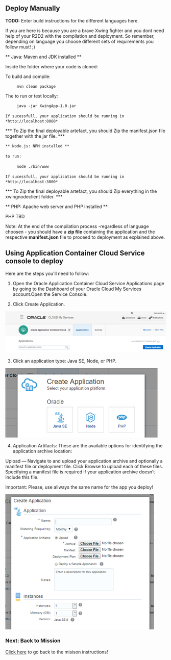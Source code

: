 ## Deploy Manually ##

**TODO:** Enter build instructions for the different languages here.

If you are here is because you are a brave Xwing fighter and you dont need help of your R2D2 with the compilation and deployment.
So remember, depending on language you choose different sets of requirements you follow must! ;)

  ** Java: Maven and JDK installed **
  
  Inside the folder where your code is cloned:
  
  To build and compile:
        
         mvn clean package
  
  The to run or test locally:
  
         java -jar XwingApp-1.0.jar
         
    If sucessfull, your application should be running in *http://localhost:8080*
  
  
  *** To Zip the final deployable artefact, you should Zip the manifest.json file together with the jar file. ***
   
 
  
    ** Node.js: NPM installed **
    
    to run:
    
         node ./bin/www
         
    If sucessfull, your application should be running in *http://localhost:3000*
    
  *** To Zip the final deployable artefact, you should Zip everything in the xwingnodeclient folder. ***

  ** PHP: Apache web server and PHP installed **
  
  PHP TBD

Note: At the end of the compilation process -regardless of language choosen - you should have a **zip file** containing the application and the  respective **manifest.json** file to proceed to deployment as explained above.

## Using Application Container Cloud Service console to deploy ##

Here are the steps you'll need to follow:

1) Open the Oracle Application Container Cloud Service Applications page by going to the Dashboard of your Oracle Cloud My Services account.Open the Service Console.

2) Click Create Application.

![alt text](createappaccs01.PNG)

3) Click an application type: Java SE, Node, or PHP.

![alt text](createappaccs02.PNG)

4) Application Artifacts: These are the available options for identifying the application archive location:

Upload — Navigate to and upload your application archive and optionally a manifest file or deployment file. 
Click Browse to upload each of these files. 
Specifying a manifest file is required if your application archive doesn’t include this file.

Important: Please, use allways the same name for the app you deploy! 

![alt text](createappaccs03.PNG)

### Next: Back to Mission ###

[Click here](../missions/deploy.md) to go back to the misison instructions!



